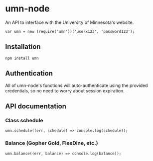 # umn-node
An API to interface with the University of Minnesota's website.

`var umn = new (require('umn'))('userx123', 'password123');`

## Installation

`npm install umn`

## Authentication

All of umn-node's functions will auto-authenticate using the provided credentials, so no need to worry about session expiration.

## API documentation
### Class schedule

`umn.schedule((err, schedule) => console.log(schedule));`

### Balance (Gopher Gold, FlexDine, etc.)

`umn.balance((err, balance) => console.log(balance));`


